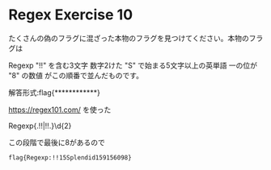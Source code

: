 # Regex Exercise 10
たくさんの偽のフラグに混ざった本物のフラグを見つけてください。本物のフラグは

Regexp
"!!" を含む3文字
数字2けた
"S" で始まる5文字以上の英単語
一の位が "8" の数値
がこの順番で並んだものです。

解答形式:flag{************}

<https://regex101.com/> を使った

Regexp{.!!|!!.}\d{2}

この段階で最後に8があるので

`flag{Regexp:!!15Splendid159156098}`